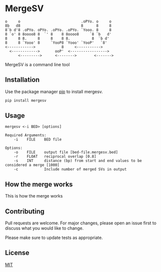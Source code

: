 # MergeSV
```
o     o                            .oPYo. o     o 
8b   d8                            8      8     8 
8`b d'8 .oPYo. oPYo. .oPYo. .oPYo. `Yooo. 8     8 
8 `o' 8 8oooo8 8  `' 8    8 8oooo8     `8 `b   d' 
8     8 8.     8     8    8 8.          8  `b d'  
8     8 `Yooo' 8     `YooP8 `Yooo' `YooP'   `8'   
<------------>            8     <----------->     
  <------------>       ooP'  <----------------->  
      <--------->      <-------->        <------->
```

MergeSV is a command line tool 

## Installation

Use the package manager [pip](https://pip.pypa.io/en/stable/) to install mergesv.

```bash
pip install mergesv
```

## Usage

```
mergesv <-i BED> [options]

Required Arguments:
	-i    FILE    BED file

Options:
	-o    FILE    output file [bed-file.mergesv.bed]
	-r    FLOAT   reciprocal overlap [0.8]
	-s    INT     distance (bp) from start and end values to be considered a merge [1000]
	-c            Include number of merged SVs in output
```

## How the merge works
This is how the merge works

## Contributing
Pull requests are welcome. For major changes, please open an issue first to discuss what you would like to change.

Please make sure to update tests as appropriate.

## License
[MIT](https://choosealicense.com/licenses/mit/)
